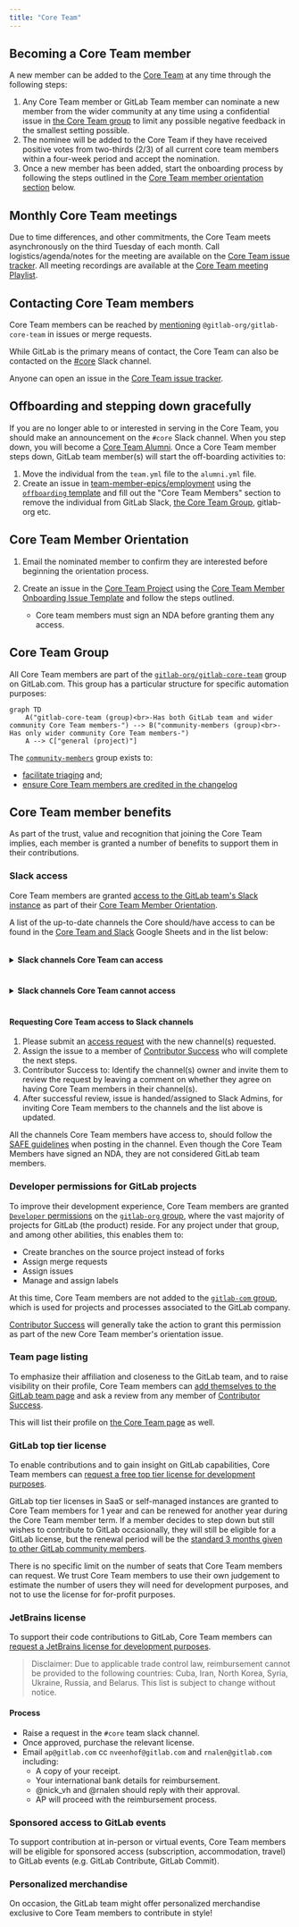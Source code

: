 ```yaml
---
title: "Core Team"
---
```


## Becoming a Core Team member

A new member can be added to the [Core Team](https://about.gitlab.com/community/core-team/) at any time through the following steps:

1. Any Core Team member or GitLab Team member can nominate a new member from the wider community at any time using a confidential issue in [the Core Team group](https://gitlab.com/groups/gitlab-org/gitlab-core-team/-/issues) to limit any possible negative feedback in the smallest setting possible.
2. The nominee will be added to the Core Team if they have received positive votes from two-thirds (2/3) of all current core team members within a four-week period and accept the nomination.
3. Once a new member has been added, start the onboarding process by following the steps outlined in the [Core Team member orientation section](/handbook/marketing/developer-relations/core-team/#core-team-member-orientation) below.

## Monthly Core Team meetings

Due to time differences, and other commitments, the Core Team meets asynchronously on the third Tuesday of each month.
Call logistics/agenda/notes for the meeting are available on the [Core Team issue tracker](https://gitlab.com/gitlab-org/gitlab-core-team/general/-/issues).
All meeting recordings are available at the [Core Team meeting Playlist](https://www.youtube.com/playlist?list=PLFGfElNsQthZ12EUkq3N9QlThvkf3WGnZ).

## Contacting Core Team members

Core Team members can be reached by [mentioning](https://docs.gitlab.com/ee/user/group/subgroups/index#mentioning-subgroups) `@gitlab-org/gitlab-core-team` in issues or merge requests.

While GitLab is the primary means of contact, the Core Team can also be contacted on the [#core](https://gitlab.slack.com/messages/core) Slack channel.

Anyone can open an issue in the [Core Team issue tracker](https://gitlab.com/gitlab-org/gitlab-core-team/general/-/issues).

## Offboarding and stepping down gracefully

If you are no longer able to or interested in serving in the Core Team, you should make an announcement on the `#core` Slack channel. When you step down, you will become a [Core Team Alumni](https://about.gitlab.com/community/core-team/). Once a Core Team member steps down, GitLab team member(s) will start the off-boarding activities to:

1. Move the individual from the `team.yml` file to the `alumni.yml` file.
2. Create an issue in [team-member-epics/employment](https://gitlab.com/gitlab-com/team-member-epics/employment/-/issues) using the [`offboarding` template](https://gitlab.com/gitlab-com/people-group/employment-templates/-/blob/main/.gitlab/issue_templates/offboarding_core_team_member.md) and fill out the "Core Team Members" section to remove the individual from GitLab Slack, [the Core Team Group](https://gitlab.com/groups/gitlab-org/gitlab-core-team/community-members/-/group_members), gitlab-org etc.

## Core Team Member Orientation

1. Email the nominated member to confirm they are interested before beginning the orientation process.
1. Create an issue in the [Core Team Project](https://gitlab.com/gitlab-org/gitlab-core-team/general) using the [Core Team Member Onboarding Issue Template](https://gitlab.com/gitlab-org/gitlab-core-team/general/-/issues/new?issuable_template=onboarding) and follow the steps outlined.

   - Core team members must sign an NDA before granting them any access.

## Core Team Group

All Core Team members are part of the [`gitlab-org/gitlab-core-team`](https://gitlab.com/gitlab-org/gitlab-core-team/) group on GitLab.com. This group has a particular structure for specific automation purposes:

```mermaid
graph TD
    A("gitlab-core-team (group)<br>-Has both GitLab team and wider community Core Team members-") --> B("community-members (group)<br>-Has only wider community Core Team members-")
    A --> C["general (project)"]
```

The [`community-members`](https://gitlab.com/gitlab-org/gitlab-core-team/community-members) group exists to:

- [facilitate triaging](https://gitlab.com/gitlab-org/quality/triage-ops/-/merge_requests/65) and;
- [ensure Core Team members are credited in the changelog](https://gitlab.com/gitlab-org/gitlab/-/merge_requests/69076)

## Core Team member benefits

As part of the trust, value and recognition that joining the Core Team implies, each member is granted a number of benefits to support them in their contributions.

### Slack access

Core Team members are granted [access to the GitLab team's Slack instance](/handbook/tools-and-tips/#channels-access) as part of their [Core Team Member Orientation](#core-team-member-orientation).

A list of the up-to-date channels the Core should/have access to can be found in the [Core Team and Slack](https://docs.google.com/spreadsheets/d/1kohQBbvk2JSl3DXrmF5TDsWVoAMi_yujFWzzAP6vq2M/edit#gid=0) Google Sheets and in the list below:

<style>
details summary * {
  display: inline-block;
}
</style>

<details>

<summary>

#### Slack channels Core Team can access

</summary>

- backend
- backend_maintainers
- backend_pairs
- cfp
- community-programs
- competition
- contributor-success
- core
- dev-advocacy-team
- developer-relations
- developer-relations-hangout
- development
- docs
- docs-tooling
- f_graphql
- f_rubocop
- f_agent_for_kubernetes
- fosdem
- frontend
- frontend_maintainers
- frontend_pairs
- g_engineering_productivity
- g_observability
- g_pipeline-security
- g_product-planning
- g_project-management
- g_runner
- gck
- gdk
- gdk-gitpod
- gdk-workspaces
- golang
- is-this-known
- jetbrains-ide
- kubernetes
- lang-ja
- lang-ru
- linux
- master-broken
- mr-coaching
- mr-feedback
- opensource
- pajamas-design-system
- production
- qa-master
- qa-nightly
- e2e-run-preprod
- qa-production
- qa-staging
- quality
- review-apps-broken
- terraform-provider
- triage
- triage-automations
- tw-team
- ux_coworking
- vim
- website

</details>

<details>

<summary>

#### Slack channels Core Team cannot access

</summary>

- release-post
- security
- questions
- connect-to-contribute
- all-caps
- random
- whats-happening-at-gitlab
- thanks
- diversity_inclusion_and_belonging
- company-fyi
- contribute2021
- ux

</details>

#### Requesting Core Team access to Slack channels

1. Please submit an [access request](https://gitlab.com/gitlab-com/team-member-epics/access-requests/-/issues/new?issuable_template=Individual_Bulk_Access_Request) with the new channel(s) requested.
1. Assign the issue to a member of [Contributor Success](/handbook/marketing/developer-relations/contributor-success/#team-members) who will complete the next steps.
1. Contributor Success to: Identify the channel(s) owner and invite them to review the request by leaving a comment on whether they agree on having Core Team members in their channel(s).
1. After successful review, issue is handed/assigned to Slack Admins, for inviting Core Team members to the channels and the list above is updated.

All the channels Core Team members have access to, should follow the [SAFE guidelines](/handbook/legal/safe-framework/) when posting in the channel. Even though the Core Team Members have signed an NDA, they are not considered GitLab team members.

### Developer permissions for GitLab projects

To improve their development experience, Core Team members are granted [`Developer` permissions](https://docs.gitlab.com/ee/user/permissions#group-members-permissions) on the [`gitlab-org` group](https://gitlab.com/gitlab-org), where the vast majority of projects for GitLab (the product) reside. For any project under that group, and among other abilities, this enables them to:

- Create branches on the source project instead of forks
- Assign merge requests
- Assign issues
- Manage and assign labels

At this time, Core Team members are not added to the [`gitlab-com` group](https://gitlab.com/gitlab-com), which is used for projects and processes associated to the GitLab company.

[Contributor Success](/handbook/marketing/developer-relations/contributor-success/#team-members) will generally take the action to grant this permission as part of the new Core Team member's orientation issue.

### Team page listing

To emphasize their affiliation and closeness to the GitLab team, and to raise visibility on their profile, Core Team members can [add themselves to the GitLab team page](/handbook/about/editing-handbook/#add-yourself-to-the-team-page) and ask a review from any member of [Contributor Success](/handbook/marketing/developer-relations/contributor-success/#team-members).

This will list their profile on [the Core Team page](https://about.gitlab.com/community/core-team/) as well.

### GitLab top tier license

To enable contributions and to gain insight on GitLab capabilities, Core Team members can [request a free top tier license for development purposes](/handbook/marketing/developer-relations/contributor-success/community-contributors-workflows#contributing-to-the-gitlab-enterprise-edition-ee).

GitLab top tier licenses in SaaS or self-managed instances are granted to Core Team members for 1 year and can be renewed for another year during the Core Team member term. If a member decides to step down but still wishes to contribute to GitLab occasionally, they will still be eligible for a GitLab license, but the renewal period will be the [standard 3 months given to other GitLab community members](/handbook/marketing/developer-relations/contributor-success/community-contributors-workflows#contributing-to-the-gitlab-enterprise-edition-ee).

There is no specific limit on the number of seats that Core Team members can request. We trust Core Team members to use their own judgement to estimate the number of users they will need for development purposes, and not to use the license for for-profit purposes.

### JetBrains license

To support their code contributions to GitLab, Core Team members can [request a JetBrains license for development purposes](/handbook/tools-and-tips/other-apps/#jetbrains).

> Disclaimer: Due to applicable trade control law, reimbursement cannot be provided to the following countries: Cuba, Iran, North Korea, Syria, Ukraine, Russia, and Belarus. This list is subject to change without notice.

#### Process

- Raise a request in the `#core` team slack channel.
- Once approved, purchase the relevant license.
- Email `ap@gitlab.com` cc `nveenhof@gitlab.com` and `rnalen@gitlab.com` including:
  - A copy of your receipt.
  - Your international bank details for reimbursement.
  - @nick_vh and @rnalen should reply with their approval.
  - AP will proceed with the reimbursement process.

### Sponsored access to GitLab events

To support contribution at in-person or virtual events, Core Team members will be eligible for sponsored access (subscription, accommodation, travel) to GitLab events (e.g. GitLab Contribute, GitLab Commit).

### Personalized merchandise

On occasion, the GitLab team might offer personalized merchandise exclusive to Core Team members to contribute in style!
